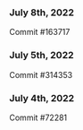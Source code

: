 ### July 8th, 2022

Commit #163717

### July 5th, 2022

Commit #314353


### July 4th, 2022

Commit #72281

